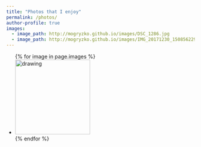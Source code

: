 ```yaml
---
title: "Photos that I enjoy"
permalink: /photos/
author-profile: true
images:
  - image_path: http://mogryzko.github.io/images/DSC_1286.jpg
  - image_path: http://mogryzko.github.io/images/IMG_20171230_150856229_HDR.jpg
---
```


<link href="mogryzko.github.io/main.css" rel="stylesheet" />

<ul class="photo-gallery">
  {% for image in page.images %}
    <li><img src="{{ image.image_path }}" alt="drawing" width = "200"/></li>
  {% endfor %}
</ul>

<p id="test"></p>
<div class = "fullwidth">
  <div id="chart"></div>
</div>
<div id="viewof-slider"></div>
<div id="viewof-gender"></div>
<div id="viewof-type"></div>

<script type="module">
  import notebook from "https://api.observablehq.com/@mogryzko/assignment-3/2.js";

  const renders = {
    "test": "#test",
    "chart": "#chart",
    "viewof slider": "#viewof-slider",
    "viewof gender": "#viewof-gender",
    "viewof type": "#viewof-type",
  };

  import {Inspector, Runtime} from "https://unpkg.com/@observablehq/notebook-runtime@1.2.0?module";
  for (let i in renders)
    renders[i] = document.querySelector(renders[i]);

  Runtime.load(notebook, (variable) => {
    if (renders[variable.name])
      return new Inspector(renders[variable.name]);
  });
</script>





